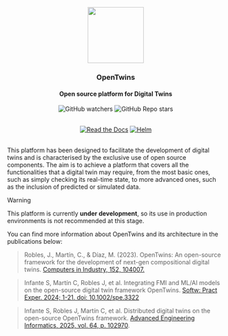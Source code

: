 <div align="center">
  <img src="https://github.com/ertis-research/opentwins/assets/48439828/74f974ba-3804-46de-9149-2c4fe7702e93" width="130" height="130" />

  <h3>OpenTwins</h3>
  <h4>Open source platform for Digital Twins</h4>
  
![GitHub watchers](https://img.shields.io/github/watchers/ertis-research/opentwins)
![GitHub Repo stars](https://img.shields.io/github/stars/ertis-research/opentwins)

</br>
<a href='https://ertis-research.github.io/opentwins' target="_blank"><img alt='Read the Docs' src='https://img.shields.io/badge/Docs-100000?style=for-the-badge&logo=Read the Docs&logoColor=000000&labelColor=33d9b2&color=40407a'/></a>
<a href='https://github.com/ertis-research/Helm-charts/tree/main/OpenTwins' target="_blank"><img alt='Helm' src='https://img.shields.io/badge/Helm-100000?style=for-the-badge&logo=Helm&logoColor=000000&labelColor=33d9b2&color=40407a'/></a>
</div>

</br>

This platform has been designed to facilitate the development of digital twins and is characterised by the exclusive use of open source components. The aim is to achieve a platform that covers all the functionalities that a digital twin may require, from the most basic ones, such as simply checking its real-time state, to more advanced ones, such as the inclusion of predicted or simulated data.

> [!WARNING]  
> This platform is currently **under development**, so its use in production environments is not recommended at this stage.


<!--- You can visit the wiki here [https://ertis-research.github.io/opentwins](https://ertis-research.github.io/opentwins) --->

You can find more information about OpenTwins and its architecture in the publications below: 

>Robles, J., Martín, C., & Díaz, M. (2023). OpenTwins: An open-source framework for the development of next-gen compositional digital twins. [Computers in Industry, 152, 104007.](https://www.sciencedirect.com/science/article/pii/S0166361523001574)

>Infante S, Martín C, Robles J, et al. Integrating FMI and ML/AI models on the open-source digital twin framework OpenTwins. [Softw: Pract Exper. 2024; 1-21. doi: 10.1002/spe.3322](https://onlinelibrary.wiley.com/doi/epdf/10.1002/spe.3322)

>Infante S, Robles J, Martín C, et al. Distributed digital twins on the open-source OpenTwins framework. [Advanced Engineering Informatics, 2025, vol. 64, p. 102970](https://doi.org/10.1016/j.aei.2024.102970).

